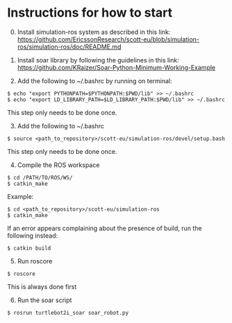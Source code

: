 
# Instructions for how to start 

0) Install simulation-ros system as described in this link: https://github.com/EricssonResearch/scott-eu/blob/simulation-ros/simulation-ros/doc/README.md

1) Install soar library by following the guidelines in this link: https://github.com/KRaizer/Soar-Python-Minimum-Working-Example

2) Add the following to ~/.bashrc by running on terminal:

```
$ echo "export PYTHONPATH=$PYTHONPATH:$PWD/lib" >> ~/.bashrc
$ echo "export LD_LIBRARY_PATH=$LD_LIBRARY_PATH:$PWD/lib" >> ~/.bashrc
```

This step only needs to be done once.

3) Add the following to ~/.bashrc

```
$ source <path_to_repository>/scott-eu/simulation-ros/devel/setup.bash
```

This step only needs to be done once.

4) Compile the ROS workspace

```
$ cd /PATH/TO/ROS/WS/
$ catkin_make
```

Example:
```
$ cd <path_to_repository>/scott-eu/simulation-ros
$ catkin_make
```

If an error appears complaining about the presence of build, run the following instead:

```
$ catkin build
```

5) Run roscore
```
$ roscore
```

This is always done first

6) Run the soar script
```
$ rosrun turtlebot2i_soar soar_robot.py
```

